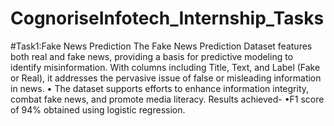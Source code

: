 # CognoriseInfotech_Internship_Tasks
#Task1:Fake News Prediction
The Fake News Prediction Dataset features both real and fake news, providing a
basis for predictive modeling to identify misinformation. With columns including
Title, Text, and Label (Fake or Real), it addresses the pervasive issue of false or
misleading information in news.
• The dataset supports efforts to enhance information integrity, combat fake news,
and promote media literacy.
Results achieved-
•F1 score of 94% obtained using logistic regression.
